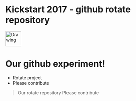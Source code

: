 # Kickstart 2017 - github rotate repository

<img src="http://downdetector.com/i/logo/Wix-Logo.png" alt="Drawing" style="width: 50px; height: 48px"/>

# Our github experiment!
  - Rotate project
  - Please contribute 

> Our rotate repository
> Please contribute 


